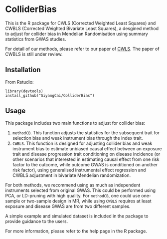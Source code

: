 # ColliderBias

This is the R package for CWLS (Corrected Weighted Least Squares) and CWBLS (Corrected Weighted Bivariate Least Squares), a desgined method to adjust for collider bias in Mendelian Randomisation using summary statistics from GWAS studies.

For detail of our methods, please refer to our paper of [CWLS](https://pubmed.ncbi.nlm.nih.gov/35583096/). The paper of CWBLS is still under review.


## Installation
From Rstudio:

```
library(devtools)
install_github("SiyangCai/ColliderBias")
```

## Usage
This package includes two main functions to adjust for collider bias:
1. `methodCB`. This function adjusts the statistics for the subsequent trait for selection bias and weak instrument bias through the index trait.
2. `CWBLS`. This function is designed for adjusting collider bias and weak instrument bias to estimate unbiased causal effect between an exposure trait and disease progression trait conditioning on disease incidence (or other scenarios that interested in estimating causal effect from one risk factor to the outcome, while outcome GWAS is conditioned on another risk factor), using generalised instrumental effect regression and CWBLS adjustment in bivariate Mendelian randomization. 

For both methods, we recommend using as much as independent instruments selected from original GWAS. This could be performed using PCA, or LD-pruning with high quality. For `methodCB`, one could use one-sample or two-sample design in MR, while using `CWBLS` requires at least exposure and disease GWAS are from two different samples.

A simple example and simulated dataset is included in the package to provide guidance to the users.

For more information, please refer to the help page in the R package.
